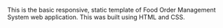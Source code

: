 This is the basic responsive, static template of Food Order Management System web application.
This was built using HTML and CSS.
